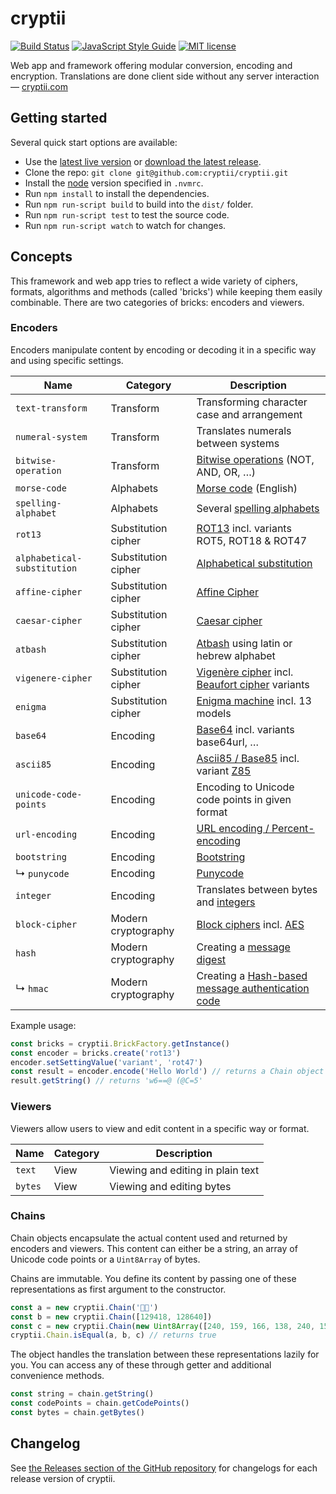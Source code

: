 # cryptii

[![Build Status](https://travis-ci.org/cryptii/cryptii.svg?branch=dev)](https://travis-ci.org/cryptii/cryptii)
[![JavaScript Style Guide](https://img.shields.io/badge/code_style-standard-brightgreen.svg)](https://standardjs.com)
[![MIT license](https://img.shields.io/badge/license-MIT-blue.svg)](LICENSE.md)

Web app and framework offering modular conversion, encoding and encryption. Translations are done client side without any server interaction — [cryptii.com](https://cryptii.com)

## Getting started

Several quick start options are available:

- Use the [latest live version](https://cryptii.com) or [download the latest release](https://github.com/cryptii/cryptii/releases/latest).
- Clone the repo: `git clone git@github.com:cryptii/cryptii.git`
- Install the [node](https://nodejs.org/) version specified in `.nvmrc`.
- Run `npm install` to install the dependencies.
- Run `npm run-script build` to build into the `dist/` folder.
- Run `npm run-script test` to test the source code.
- Run `npm run-script watch` to watch for changes.

## Concepts

This framework and web app tries to reflect a wide variety of ciphers, formats, algorithms and methods (called 'bricks') while keeping them easily combinable. There are two categories of bricks: encoders and viewers.

### Encoders

Encoders manipulate content by encoding or decoding it in a specific way and using specific settings.

| Name | Category | Description |
| ---- | -------- | ----------- |
| `text-transform` | Transform | Transforming character case and arrangement |
| `numeral-system` | Transform | Translates numerals between systems |
| `bitwise-operation` | Transform | [Bitwise operations](https://en.wikipedia.org/wiki/Bitwise_operation) (NOT, AND, OR, …) |
| `morse-code` | Alphabets | [Morse code](https://en.wikipedia.org/wiki/Morse_code) (English) |
| `spelling-alphabet` | Alphabets | Several [spelling alphabets](https://en.wikipedia.org/wiki/Spelling_alphabet) |
| `rot13` | Substitution cipher | [ROT13](https://en.wikipedia.org/wiki/ROT13) incl. variants ROT5, ROT18 & ROT47 |
| `alphabetical-substitution` | Substitution cipher | [Alphabetical substitution](https://en.wikipedia.org/wiki/Substitution_cipher#Simple_substitution) |
| `affine-cipher` | Substitution cipher | [Affine Cipher](https://en.wikipedia.org/wiki/Affine_cipher) |
| `caesar-cipher` | Substitution cipher | [Caesar cipher](https://en.wikipedia.org/wiki/Caesar_cipher) |
| `atbash` | Substitution cipher | [Atbash](https://en.wikipedia.org/wiki/Atbash) using latin or hebrew alphabet |
| `vigenere-cipher` | Substitution cipher | [Vigenère cipher](https://en.wikipedia.org/wiki/Vigen%C3%A8re_cipher) incl. [Beaufort cipher](https://en.wikipedia.org/wiki/Beaufort_cipher) variants |
| `enigma` | Substitution cipher | [Enigma machine](https://en.wikipedia.org/wiki/Enigma_machine) incl. 13 models |
| `base64` | Encoding | [Base64](https://en.wikipedia.org/wiki/Base64) incl. variants base64url, … |
| `ascii85` | Encoding | [Ascii85 / Base85](https://en.wikipedia.org/wiki/Ascii85) incl. variant [Z85](https://rfc.zeromq.org/spec:32/Z85/) |
| `unicode-code-points` | Encoding | Encoding to Unicode code points in given format |
| `url-encoding` | Encoding | [URL encoding / Percent-encoding](https://en.wikipedia.org/wiki/Percent-encoding) |
| `bootstring` | Encoding | [Bootstring](https://tools.ietf.org/html/rfc3492) |
| ↳ `punycode` | Encoding | [Punycode](https://tools.ietf.org/html/rfc3492) |
| `integer` | Encoding | Translates between bytes and [integers](https://en.wikipedia.org/wiki/Integer_(computer_science)) |
| `block-cipher` | Modern cryptography | [Block ciphers](https://en.wikipedia.org/wiki/Block_cipher) incl. [AES](https://en.wikipedia.org/wiki/Advanced_Encryption_Standard) |
| `hash` | Modern cryptography | Creating a [message digest](https://en.wikipedia.org/wiki/Cryptographic_hash_function) |
| ↳ `hmac` | Modern cryptography | Creating a [Hash-based message authentication code](https://en.wikipedia.org/wiki/Hash-based_message_authentication_code) |

Example usage:

```javascript
const bricks = cryptii.BrickFactory.getInstance()
const encoder = bricks.create('rot13')
encoder.setSettingValue('variant', 'rot47')
const result = encoder.encode('Hello World') // returns a Chain object
result.getString() // returns 'w6==@ (@C=5'
```

### Viewers

Viewers allow users to view and edit content in a specific way or format.

| Name | Category | Description |
| ---- | -------- | ----------- |
| `text` | View | Viewing and editing in plain text |
| `bytes` | View | Viewing and editing bytes |

### Chains

Chain objects encapsulate the actual content used and returned by encoders and viewers. This content can either be a string, an array of Unicode code points or a `Uint8Array` of bytes.

Chains are immutable. You define its content by passing one of these representations as first argument to the constructor.

```javascript
const a = new cryptii.Chain('🦊🚀')
const b = new cryptii.Chain([129418, 128640])
const c = new cryptii.Chain(new Uint8Array([240, 159, 166, 138, 240, 159, 154, 128]))
cryptii.Chain.isEqual(a, b, c) // returns true
```

The object handles the translation between these representations lazily for you. You can access any of these through getter and additional convenience methods.

```javascript
const string = chain.getString()
const codePoints = chain.getCodePoints()
const bytes = chain.getBytes()
```

## Changelog

See [the Releases section of the GitHub repository](https://github.com/cryptii/cryptii/releases) for changelogs for each release version of cryptii.
